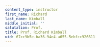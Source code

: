```yaml
---
content_type: instructor
first_name: Richard
last_name: Kimball
middle_initial: ''
salutation: Prof.
title: Prof. Richard Kimball
uid: 67cc9b5e-ba36-94e4-a655-5ebfcc926611
---
```

